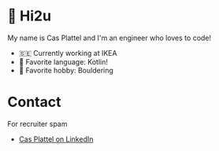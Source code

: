 # 👋 Hi2u

My name is Cas Plattel and I'm an engineer who loves to code!

- 🇸🇪 Currently working at IKEA
- 💜 Favorite language: Kotlin!
- 🧗 Favorite hobby: Bouldering

# Contact

For recruiter spam
* [Cas Plattel on LinkedIn](https://nl.linkedin.com/in/cas-plattel)
<!-- 
<p align="center">
  <img src="https://github-readme-stats.vercel.app/api?username=casplattel&show_icons=true&theme=dark&count_private=true&include_all_commits=true" alt="github stats for casplattel" width="50%"/>
</p> -->
